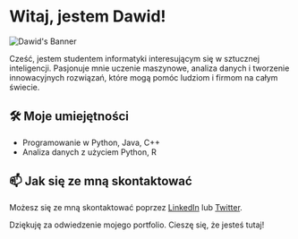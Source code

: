 # Witaj, jestem Dawid!

![Dawid's Banner](banner.png)

Cześć, jestem studentem informatyki interesującym się w sztucznej inteligencji. Pasjonuje mnie uczenie maszynowe, analiza danych i tworzenie innowacyjnych rozwiązań, które mogą pomóc ludziom i firmom na całym świecie.

## 🛠 Moje umiejętności

- Programowanie w Python, Java, C++
- Analiza danych z użyciem Python, R

## 📫 Jak się ze mną skontaktować

Możesz się ze mną skontaktować poprzez [LinkedIn](https://www.linkedin.com/in/dawidolko) lub [Twitter](https://twitter.com/dawidolko).

Dziękuję za odwiedzenie mojego portfolio. Cieszę się, że jesteś tutaj!
